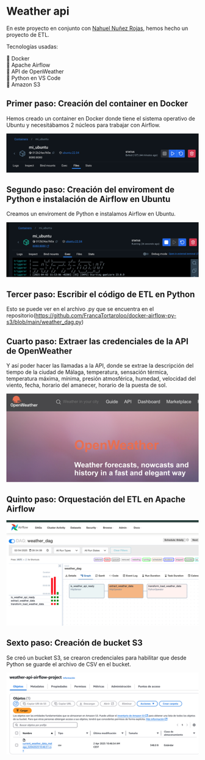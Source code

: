 # Weather api

En este proyecto en conjunto con [Nahuel Nuñez Rojas](https://github.com/nahuel-nunez-rojas), hemos hecho un proyecto de ETL.

Tecnologías usadas:

📍 Docker\
📍 Apache Airflow\
📍 API de OpenWeather\
📍 Python en VS Code \
📍 Amazon S3 

## Primer paso: Creación del container en Docker

Hemos creado un container en Docker donde tiene el sistema operativo de Ubuntu y necesitábamos 2 núcleos para trabajar con Airflow.

![Imagen de Docker](https://github.com/FrancaTortaroloo/docker-airflow-py-s3/blob/main/Images/Container%20Docker.png)

## Segundo paso: Creación del enviroment de Python e instalación de Airflow en Ubuntu

Creamos un enviroment de Python e instalamos Airflow en Ubuntu. 

![Imagen Airflow en Docker](https://github.com/FrancaTortaroloo/docker-airflow-py-s3/blob/main/Images/Airflow%20en%20Docker.png)

## Tercer paso: Escribir el código de ETL en Python

Esto se puede ver en el archivo .py que se encuentra en el repositorio(https://github.com/FrancaTortaroloo/docker-airflow-py-s3/blob/main/weather_dag.py)

## Cuarto paso: Extraer las credenciales de la API de OpenWeather

Y así poder hacer las llamadas a la API, donde se extrae la descripción del tiempo de la ciudad de Málaga, temperatura, sensación térmica, temperatura máxima, mínima, presión atmosférica, humedad, velocidad del viento, fecha, horario del amanecer, horario de la puesta de sol.

![Imagen OpenWeather](https://github.com/FrancaTortaroloo/docker-airflow-py-s3/blob/main/Images/OpenWeather.png)

## Quinto paso: Orquestación del ETL en Apache Airflow

![Imagen ETL en Airflow](https://github.com/FrancaTortaroloo/docker-airflow-py-s3/blob/main/Images/ETL%20en%20airflow.png) 

## Sexto paso: Creación de bucket S3

Se creó un bucket S3, se crearon credenciales para habilitar que desde Python se guarde el archivo de CSV en el bucket.

![Imagen bucket S3](https://github.com/FrancaTortaroloo/docker-airflow-py-s3/blob/main/Images/Bucket%20s3.png)




